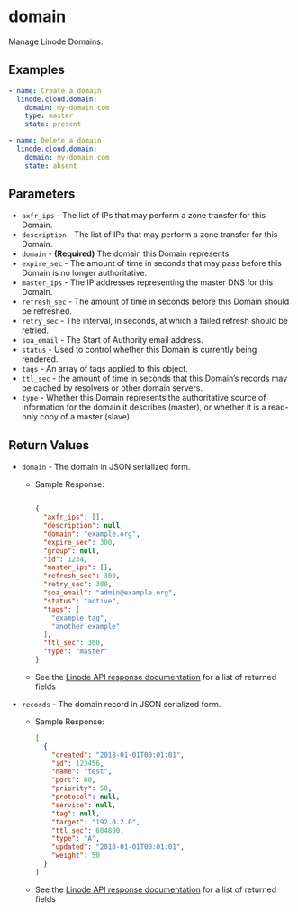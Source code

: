 # domain

Manage Linode Domains.


## Examples

```yaml
- name: Create a domain 
  linode.cloud.domain:
    domain: my-domain.com
    type: master
    state: present

- name: Delete a domain
  linode.cloud.domain:
    domain: my-domain.com
    state: absent
```


## Parameters


- `axfr_ips` -  The list of IPs that may perform a zone transfer for this Domain. 
- `description` -  The list of IPs that may perform a zone transfer for this Domain. 
- `domain` - **(Required)** The domain this Domain represents. 
- `expire_sec` -  The amount of time in seconds that may pass before this Domain is no longer authoritative. 
- `master_ips` -  The IP addresses representing the master DNS for this Domain. 
- `refresh_sec` -  The amount of time in seconds before this Domain should be refreshed. 
- `retry_sec` -  The interval, in seconds, at which a failed refresh should be retried. 
- `soa_email` -  The Start of Authority email address. 
- `status` -  Used to control whether this Domain is currently being rendered. 
- `tags` -  An array of tags applied to this object. 
- `ttl_sec` -  the amount of time in seconds that this Domain’s records may be cached by resolvers or other domain servers. 
- `type` -  Whether this Domain represents the authoritative source of information for the domain it describes (master), or whether it is a read-only copy of a master (slave). 


## Return Values

- `domain` - The domain in JSON serialized form.

    - Sample Response:
        ```json
        
        {
          "axfr_ips": [],
          "description": null,
          "domain": "example.org",
          "expire_sec": 300,
          "group": null,
          "id": 1234,
          "master_ips": [],
          "refresh_sec": 300,
          "retry_sec": 300,
          "soa_email": "admin@example.org",
          "status": "active",
          "tags": [
            "example tag",
            "another example"
          ],
          "ttl_sec": 300,
          "type": "master"
        }
        ```
    - See the [Linode API response documentation](https://www.linode.com/docs/api/domains/#domain-view) for a list of returned fields


- `records` - The domain record in JSON serialized form.

    - Sample Response:
        ```json
        [
          {
            "created": "2018-01-01T00:01:01",
            "id": 123456,
            "name": "test",
            "port": 80,
            "priority": 50,
            "protocol": null,
            "service": null,
            "tag": null,
            "target": "192.0.2.0",
            "ttl_sec": 604800,
            "type": "A",
            "updated": "2018-01-01T00:01:01",
            "weight": 50
          }
        ]
        ```
    - See the [Linode API response documentation](https://www.linode.com/docs/api/domains/#domain-record-view) for a list of returned fields


